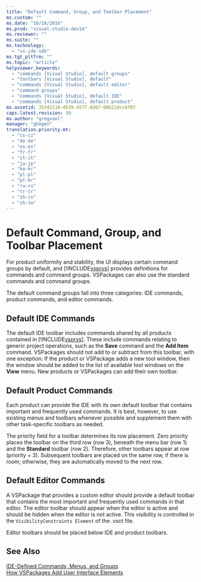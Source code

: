 ```yaml
---
title: "Default Command, Group, and Toolbar Placement"
ms.custom: ""
ms.date: "10/18/2016"
ms.prod: "visual-studio-dev14"
ms.reviewer: ""
ms.suite: ""
ms.technology: 
  - "vs-ide-sdk"
ms.tgt_pltfrm: ""
ms.topic: "article"
helpviewer_keywords: 
  - "commands [Visual Studio], default groups"
  - "toolbars [Visual Studio], default"
  - "commands [Visual Studio], default editor"
  - "command groups"
  - "commands [Visual Studio], default IDE"
  - "commands [Visual Studio], default product"
ms.assetid: 35342110-d639-4577-8367-00b21dcc6f07
caps.latest.revision: 30
ms.author: "gregvanl"
manager: "ghogen"
translation.priority.mt: 
  - "cs-cz"
  - "de-de"
  - "es-es"
  - "fr-fr"
  - "it-it"
  - "ja-jp"
  - "ko-kr"
  - "pl-pl"
  - "pt-br"
  - "ru-ru"
  - "tr-tr"
  - "zh-cn"
  - "zh-tw"
---
```

# Default Command, Group, and Toolbar Placement
For product uniformity and stability, the UI displays certain command groups by default, and [!INCLUDE[vsprvs](../codequality/includes/vsprvs_md.md)] provides definitions for commands and command groups. VSPackages can also use the standard commands and command groups.  
  
 The default command groups fall into three categories: IDE commands, product commands, and editor commands.  
  
## Default IDE Commands  
 The default IDE toolbar includes commands shared by all products contained in [!INCLUDE[vsprvs](../codequality/includes/vsprvs_md.md)]. These include commands relating to generic project operations, such as the **Save** command and the **Add Item** command. VSPackages should not add to or subtract from this toolbar, with one exception: If the product or VSPackage adds a new tool window, then the window should be added to the list of available tool windows on the **View** menu. New products or VSPackages can add their own toolbar.  
  
## Default Product Commands  
 Each product can provide the IDE with its own default toolbar that contains important and frequently used commands. It is best, however, to use existing menus and toolbars whenever possible and supplement them with other task-specific toolbars as needed.  
  
 The priority field for a toolbar determines its row placement. Zero priority places the toolbar on the third row (row 3), beneath the menu bar (row 1) and the **Standard** toolbar (row 2). Therefore, other toolbars appear at row (priority + 3). Subsequent toolbars are placed on the same row, if there is room; otherwise, they are automatically moved to the next row.  
  
## Default Editor Commands  
 A VSPackage that provides a custom editor should provide a default toolbar that contains the most important and frequently used commands in that editor. The editor toolbar should appear when the editor is active and should be hidden when the editor is not active. This visibility is controlled in the `VisibilityConstraints Element` of the .vsct file.  
  
 Editor toolbars should be placed below IDE and product toolbars.  
  
## See Also  
 [IDE-Defined Commands, Menus, and Groups](../extensibility/ide-defined-commands--menus--and-groups.md)   
 [How VSPackages Add User Interface Elements](../extensibility/how-vspackages-add-user-interface-elements.md)